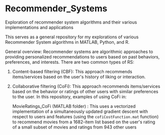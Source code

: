 # Recommender_Systems
Exploration of recommender system algorithms and their various implementations and applications

This serves as a general repository for my explorations of various Recommender System algorithms in MATLAB, Python, and R. 

General overview: 
Recommender systems are algorithmic approaches to providing personalized recommendations to users based on past behaviors, preferences, and interests. There are two common types of RS: 
1) Content-based filtering (CBF): This approach recommends items/services based on the user's history of liking or interaction. 

2) Collaborative filtering (CoFi): This approach recommends items/services based on the behavior or ratings of other users with similar preferences to the user. In this repository, examples of using CoFi in: 

      MovieRatings_CoFi (MATLAB folder) : This uses a vectorized implementation of a simultaneously updated gradient descent with respect to users and features (using              the `cofiCostFunction.mat` function) to recommend movies from a 1682-item list based on the user's rating of a small subset of movies and ratings from 943                other users 
      
      
      
      

